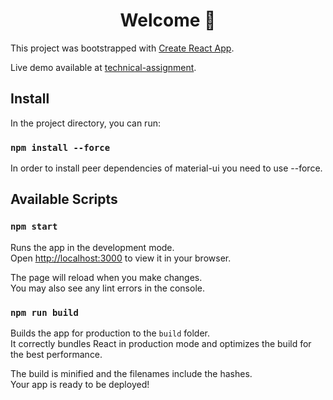 <h1 align="center">Welcome 👋</h1>

This project was bootstrapped with [Create React App](https://github.com/facebook/create-react-app).

Live demo available at [technical-assignment](https://technical-assignment.netlify.app/).

## Install

In the project directory, you can run:

### `npm install --force`

In order to install peer dependencies of material-ui you need to use --force.

## Available Scripts

### `npm start`

Runs the app in the development mode.\
Open [http://localhost:3000](http://localhost:3000) to view it in your browser.

The page will reload when you make changes.\
You may also see any lint errors in the console.

### `npm run build`

Builds the app for production to the `build` folder.\
It correctly bundles React in production mode and optimizes the build for the best performance.

The build is minified and the filenames include the hashes.\
Your app is ready to be deployed!

